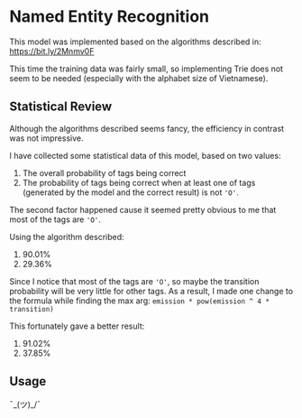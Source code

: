 # Named Entity Recognition

This model was implemented based on the algorithms described in: https://bit.ly/2Mnmv0F

This time the training data was fairly small, so implementing Trie does not seem to be needed (especially with the alphabet size of Vietnamese).

## Statistical Review

Although the algorithms described seems fancy, the efficiency in contrast was not impressive. 

I have collected some statistical data of this model, based on two values:

1. The overall probability of tags being correct
2. The probability of tags being correct when at least one of tags (generated by the model and the correct result) is not ```'O'```.

The second factor happened cause it seemed pretty obvious to me that most of the tags are ```'O'```. 

Using the algorithm described:
1. 90.01%
2. 29.36%

Since I notice that most of the tags are ```'O'```, so maybe the transition probability will be very little for other tags. As a result, I made one change to the formula while finding the max arg: ```emission * pow(emission ^ 4 * transition)```

This fortunately gave a better result:
1. 91.02%
2. 37.85%

## Usage

¯\_(ツ)_/¯